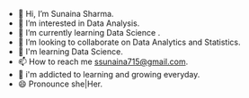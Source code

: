 - 👋  Hi, I’m Sunaina Sharma.
- 👀  I’m interested in Data Analysis.
- 🌱  I’m currently learning Data Science .
- 💞️  I’m looking to collaborate on Data Analytics and Statistics.
- 📓  I'm learning Data Science.
- 📫  How to reach me ssunaina715@gmail.com.
- 📒   i'm addicted to learning and growing everyday.
- 😄  Pronounce she|Her.
<!---
Sunaina715Sharma/Sunaina715Sharma is a ✨ special ✨ repository because its `README.md` (this file) appears on your GitHub profile.
You can click the Preview link to take a look at your changes.
--->
